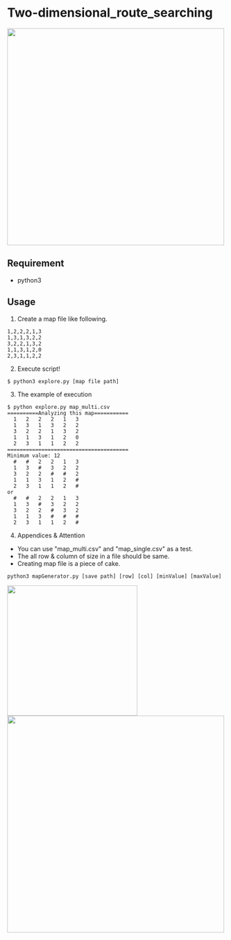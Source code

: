 # Two-dimensional_route_searching
<img src="https://github.com/TomoyaFujita2016/2D_Route_searching/blob/master/imgs/model.JPG?raw=true" width=500px>

## Requirement
- python3
## Usage
1. Create a map file like following.
```
1,2,2,2,1,3
1,3,1,3,2,2
3,2,2,1,3,2
1,1,3,1,2,0
2,3,1,1,2,2
```

2. Execute script!
```
$ python3 explore.py [map file path]
```

3. The example of execution
```
$ python explore.py map_multi.csv 
==========Analyzing this map===========
  1   2   2   2   1   3 
  1   3   1   3   2   2 
  3   2   2   1   3   2 
  1   1   3   1   2   0 
  2   3   1   1   2   2 
=======================================
Minimum value: 12
  #   #   2   2   1   3 
  1   3   #   3   2   2 
  3   2   2   #   #   2 
  1   1   3   1   2   # 
  2   3   1   1   2   # 
or
  #   #   2   2   1   3 
  1   3   #   3   2   2 
  3   2   2   #   3   2 
  1   1   3   #   #   # 
  2   3   1   1   2   # 
```

4. Appendices & Attention
- You can use "map_multi.csv" and "map_single.csv" as a test.
- The all row & column of size in a file should be same.
- Creating map file is a piece of cake.
```
python3 mapGenerator.py [save path] [row] [col] [minValue] [maxValue]
```
<img src="https://github.com/TomoyaFujita2016/2D_Route_searching/blob/master/imgs/screenshot01.png?raw=true" width=300><img src="https://github.com/TomoyaFujita2016/2D_Route_searching/blob/master/imgs/screenshot03.png?raw=true" width=500>
